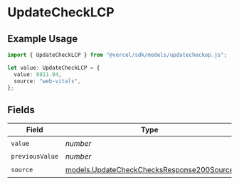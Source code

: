 # UpdateCheckLCP

## Example Usage

```typescript
import { UpdateCheckLCP } from "@vercel/sdk/models/updatecheckop.js";

let value: UpdateCheckLCP = {
  value: 8811.04,
  source: "web-vitals",
};
```

## Fields

| Field                                                                                        | Type                                                                                         | Required                                                                                     | Description                                                                                  |
| -------------------------------------------------------------------------------------------- | -------------------------------------------------------------------------------------------- | -------------------------------------------------------------------------------------------- | -------------------------------------------------------------------------------------------- |
| `value`                                                                                      | *number*                                                                                     | :heavy_check_mark:                                                                           | N/A                                                                                          |
| `previousValue`                                                                              | *number*                                                                                     | :heavy_minus_sign:                                                                           | N/A                                                                                          |
| `source`                                                                                     | [models.UpdateCheckChecksResponse200Source](../models/updatecheckchecksresponse200source.md) | :heavy_check_mark:                                                                           | N/A                                                                                          |